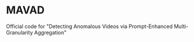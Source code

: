 # MAVAD
Official code for "Detecting Anomalous Videos via Prompt-Enhanced Multi-Granularity Aggregation"
